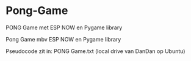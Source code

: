 # Pong-Game
PONG Game met ESP NOW en Pygame library


Pong Game mbv ESP NOW en Pygame library

Pseudocode zit in: PONG Game.txt (local drive van DanDan op Ubuntu)

 